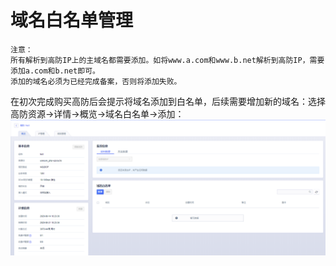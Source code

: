 # 域名白名单管理

    注意：
    所有解析到高防IP上的主域名都需要添加。如将www.a.com和www.b.net解析到高防IP，需要添加a.com和b.net即可。
    添加的域名必须为已经完成备案，否则将添加失败。

在初次完成购买高防后会提示将域名添加到白名单，后续需要增加新的域名：选择高防资源-\>详情-\>概览-\>域名白名单-\>添加：
![](/images/uads/opintro/addDomain.png)

